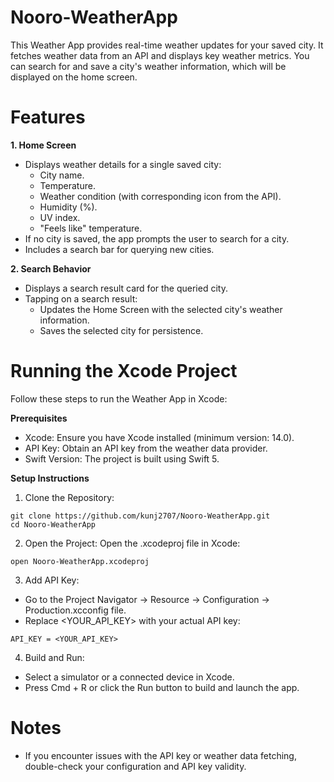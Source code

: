 # Nooro-WeatherApp

This Weather App provides real-time weather updates for your saved city. It fetches weather data from an API and displays key weather metrics. You can search for and save a city's weather information, which will be displayed on the home screen.

# Features

**1. Home Screen**
- Displays weather details for a single saved city:
  - City name.
  - Temperature.
  - Weather condition (with corresponding icon from the API).
  - Humidity (%).
  - UV index.
  - "Feels like" temperature.
- If no city is saved, the app prompts the user to search for a city.
- Includes a search bar for querying new cities.

**2. Search Behavior**
- Displays a search result card for the queried city.
- Tapping on a search result:
  - Updates the Home Screen with the selected city's weather information.
  - Saves the selected city for persistence.

# Running the Xcode Project

Follow these steps to run the Weather App in Xcode:

**Prerequisites**
- Xcode: Ensure you have Xcode installed (minimum version: 14.0).
- API Key: Obtain an API key from the weather data provider.
- Swift Version: The project is built using Swift 5.

**Setup Instructions**
1. Clone the Repository:
```
git clone https://github.com/kunj2707/Nooro-WeatherApp.git
cd Nooro-WeatherApp
```
2. Open the Project: Open the .xcodeproj file in Xcode:
```
open Nooro-WeatherApp.xcodeproj
```
3. Add API Key:
- Go to the Project Navigator -> Resource -> Configuration -> Production.xcconfig file.
- Replace <YOUR_API_KEY> with your actual API key:
```
API_KEY = <YOUR_API_KEY>
```
4. Build and Run:
- Select a simulator or a connected device in Xcode.
- Press Cmd + R or click the Run button to build and launch the app.

# Notes
- If you encounter issues with the API key or weather data fetching, double-check your configuration and API key validity.
